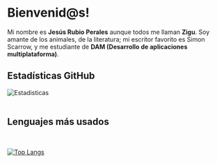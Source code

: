 <h1><b>Bienvenid@s!</b></h1>

<p>Mi nombre es <b>Jesús Rubio Perales</b> aunque todos me llaman <b>Zigu</b>. Soy amante de los animales, de la literatura; mi escritor favorito es Simon Scarrow, y me estudiante de <b>DAM (Desarrollo de aplicaciones multiplataforma)</b>.</p>

<h2>Estadísticas GitHub</h2>

![Estadisticas](https://github-readme-stats.vercel.app/api?username=zigusretl&show_icons=true&theme=tokyonight)
<br>
<br>
<h2>Lenguajes más usados</h2>
<br>

[![Top Langs](https://github-readme-stats.vercel.app/api/top-langs/?username=zigusretl&langs_count=10)](https://github.com/zigusretl/github-readme-stats)
